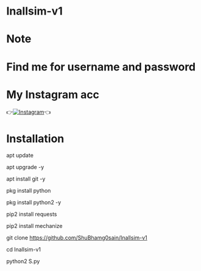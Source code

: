 # Inallsim-v1

# Note
# Find me for username and password
# My Instagram acc
👉[![Instagram](https://img.shields.io/badge/INSTAGRAM-FOLLOW-red?style=for-the-badge&logo=instagram)](https://www.instagram.com/shubhamgosainn/)👈

# Installation

apt update

 apt upgrade -y

 apt install git -y

 pkg install python

pkg install python2 -y

 pip2 install requests

 pip2 install mechanize

git clone https://github.com/ShuBhamg0sain/Inallsim-v1

cd Inallsim-v1

python2 S.py 

